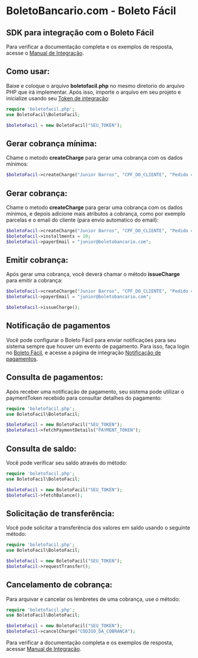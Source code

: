 # BoletoBancario.com - Boleto Fácil
## SDK para integração com o Boleto Fácil

Para verificar a documentação completa e os exemplos de resposta, acesse o <a href="https://www.boletobancario.com/boletofacil/integration/integration.html" target="_blank">Manual de Integração</a>.



## Como usar: ##

Baixe e coloque o arquivo **boletofacil.php** no mesmo diretorio do arquivo PHP que irá implementar.
Após isso, importe o arquivo em seu projeto e inicialize usando seu <a href="https://www.boletobancario.com/boletofacil/integration/integration.html#token" target="_blank">Token de integração</a>:

```php
require 'boletofacil.php';
use BoletoFacil\BoletoFacil;

$boletoFacil = new BoletoFacil("SEU_TOKEN");
```



## Gerar cobrança mínima: ##

Chame o metodo **createCharge** para gerar uma cobrança com os dados mínimos:

```php
$boletoFacil->createCharge("Junior Barros", "CPF_DO_CLIENTE", "Pedido 48192", "147.36", "07/11/2017");
```



## Gerar cobrança: ##

Chame o metodo **createCharge** para gerar uma cobrança com os dados mínimos, e depois adicione mais atributos a cobrança, como por exemplo parcelas e o email do cliente (para envio automatico do email):

```php
$boletoFacil->createCharge("Junior Barros", "CPF_DO_CLIENTE", "Pedido 48192", "1047.36", "07/11/2017");
$boletoFacil->installments = 10;
$boletoFacil->payerEmail = "junior@boletobancario.com";
```



## Emitir cobrança: ##

Após gerar uma cobrança, você deverá chamar o método **issueCharge** para emitir a cobrança:

```php
$boletoFacil->createCharge("Junior Barros", "CPF_DO_CLIENTE", "Pedido 48192", "147.36", "07/11/2017");
$boletoFacil->payerEmail = "junior@boletobancario.com";

$boletoFacil->issueCharge();
```



## Notificação de pagamentos ##

Você pode configurar o Boleto Fácil para enviar notificações para seu sistema sempre que houver um evento de pagamento.
Para isso, faça login no <a href="https://www.boletobancario.com/boletofacil/user/login.html" target="_blank">Boleto Fácil</a>, e acesse a página de integração <a href="https://www.boletobancario.com/boletofacil/integration/integration.html#notificacao" target="_blank">Notificação de pagamentos</a>.




## Consulta de pagamentos: ##

Após receber uma notificação de pagamento, seu sistema pode utilizar o paymentToken recebido para consultar detalhes do pagamento:

```php
require 'boletofacil.php';
use BoletoFacil\BoletoFacil;

$boletoFacil = new BoletoFacil("SEU_TOKEN");
$boletoFacil->fetchPaymentDetails("PAYMENT_TOKEN");
```




## Consulta de saldo: ##

Você pode verificar seu saldo através do método:

```php
require 'boletofacil.php';
use BoletoFacil\BoletoFacil;

$boletoFacil = new BoletoFacil("SEU_TOKEN");
$boletoFacil->fetchBalance();
```




## Solicitação de transferência: ##

Você pode solicitar a transferência dos valores em saldo usando o seguinte método:

```php
require 'boletofacil.php';
use BoletoFacil\BoletoFacil;

$boletoFacil = new BoletoFacil("SEU_TOKEN");
$boletoFacil->requestTransfer();
```




## Cancelamento de cobrança: ##

Para arquivar e cancelar os lembretes de uma cobrança, use o método:

```php
require 'boletofacil.php';
use BoletoFacil\BoletoFacil;

$boletoFacil = new BoletoFacil("SEU_TOKEN");
$boletoFacil->cancelCharge("CODIGO_DA_COBRANCA");
```


Para verificar a documentação completa e os exemplos de resposta, acessar <a href="https://www.boletobancario.com/boletofacil/integration/integration.html" target="_blank">Manual de Integração</a>.
